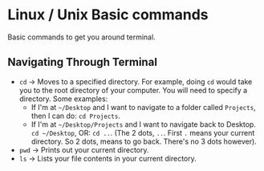 # Linux / Unix Basic commands

Basic commands to get you around terminal.

## Navigating Through Terminal

- `cd` -> Moves to a specified directory. For example, doing `cd` would take you to the root directory of your computer. You will need to specify a directory. Some examples:
  - If I'm at `~/Desktop` and I want to navigate to a folder called `Projects`, then I can do: `cd Projects`.
  - If I'm at `~/Desktop/Projects` and I want to navigate back to Desktop. `cd ~/Desktop`, OR: `cd ..`. (The 2 dots, `..`. First `.` means your current directory. So 2 dots, means to go back. There's no 3 dots however).
- `pwd` -> Prints out your current directory.
- `ls` -> Lists your file contents in your current directory.
